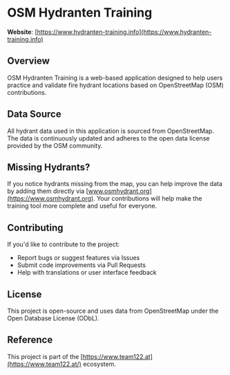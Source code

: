 # OSM Hydranten Training

**Website**: [https://www.hydranten-training.info](https://www.hydranten-training.info)


## Overview

OSM Hydranten Training is a web-based application designed to help users practice and validate fire hydrant locations based on OpenStreetMap (OSM) contributions.


## Data Source

All hydrant data used in this application is sourced from OpenStreetMap. The data is continuously updated and adheres to the open data license provided by the OSM community.

## Missing Hydrants?

If you notice hydrants missing from the map, you can help improve the data by adding them directly via [www.osmhydrant.org](https://www.osmhydrant.org). Your contributions will help make the training tool more complete and useful for everyone.

## Contributing

If you'd like to contribute to the project:

* Report bugs or suggest features via Issues
* Submit code improvements via Pull Requests
* Help with translations or user interface feedback

## License

This project is open-source and uses data from OpenStreetMap under the Open Database License (ODbL).

## Reference

This project is part of the [https://www.team122.at](https://www.team122.at/) ecosystem.
